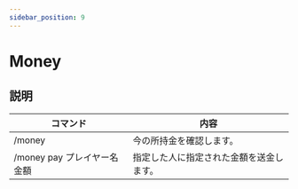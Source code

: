 ```yaml
---
sidebar_position: 9
---
```


# Money
## 説明


| コマンド | 内容 |
| ---- | ---- |
| /money | 今の所持金を確認します。 |
| /money pay プレイヤー名 金額 | 指定した人に指定された金額を送金します。 |


